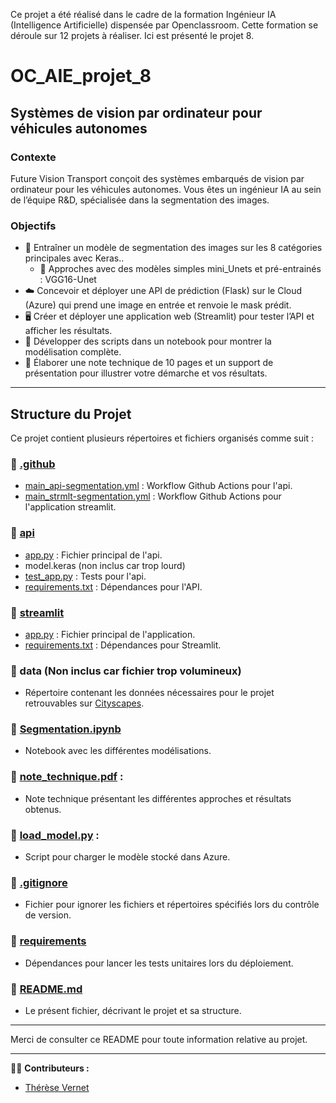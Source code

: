Ce projet a été réalisé dans le cadre de la formation Ingénieur IA (Intelligence Artificielle)  dispensée par Openclassroom. Cette formation se déroule sur 12 projets à réaliser. Ici est présenté le projet 8.
# OC_AIE_projet_8

## Systèmes de vision par ordinateur pour véhicules autonomes

### Contexte
Future Vision Transport conçoit des systèmes embarqués de vision par ordinateur pour les véhicules autonomes. Vous êtes un ingénieur IA au sein de l’équipe R&D, spécialisée dans la segmentation des images.

### Objectifs
- 🎯 Entraîner un modèle de segmentation des images sur les 8 catégories principales avec Keras..
    - 🔹 Approches avec des modèles simples mini_Unets et pré-entrainés : VGG16-Unet
- ☁️ Concevoir et déployer une API de prédiction (Flask) sur le Cloud (Azure) qui prend une image en entrée et renvoie le mask prédit.
- 🖥️ Créer et déployer une application web (Streamlit) pour tester l’API et afficher les résultats.
- 📝 Développer des scripts dans un notebook pour montrer la modélisation complète.
- 📝 Élaborer une note technique de 10 pages et un support de présentation pour illustrer votre démarche et vos résultats.

---

## Structure du Projet

Ce projet contient plusieurs répertoires et fichiers organisés comme suit :

### 📁 [.github](.github)
- [main_api-segmentation.yml](.github/workflows/main_api-segmentation.yml) : Workflow Github Actions pour l'api.
- [main_strmlt-segmentation.yml](.github/workflows/main_strmlt-segmentation.yml) : Workflow Github Actions pour l'application streamlit.

### 📁 [api](api)

- [app.py](api/app.py) : Fichier principal de l'api.
- model.keras (non inclus car trop lourd)
- [test_app.py](api/test_app.py) : Tests pour l'api.
- [requirements.txt](api/requirements.txt) : Dépendances pour l'API.

### 📁 [streamlit](streamlit)

- [app.py](streamlit/app.py) : Fichier principal de l'application.
- [requirements.txt](streamlit/requirements.txt) : Dépendances pour Streamlit.

### 📁 data (Non inclus car fichier trop volumineux)

- Répertoire contenant les données nécessaires pour le projet retrouvables sur [Cityscapes](https://www.cityscapes-dataset.com/dataset-overview/).

### 📄 [Segmentation.ipynb](Segmentation.ipynb) 
- Notebook avec les différentes modélisations.


### 📄 [note_technique.pdf](note_technique.pdf) : 

- Note technique présentant les différentes approches et résultats obtenus.


### 📄 [load_model.py](load_model.py) : 

- Script pour charger le modèle stocké dans Azure.

### 📄 [.gitignore](.gitignore)

- Fichier pour ignorer les fichiers et répertoires spécifiés lors du contrôle de version.

### 📄 [requirements](requirements)

- Dépendances pour lancer les tests unitaires lors du déploiement.

### 📄 [README.md](README.md)

- Le présent fichier, décrivant le projet et sa structure.

---

Merci de consulter ce README pour toute information relative au projet.

---

👩‍💻 **Contributeurs :**
- [Thérèse Vernet](https://www.linkedin.com/in/therese-vernet/)



